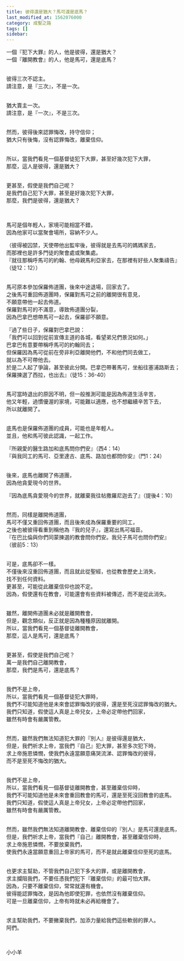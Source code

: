 ```yaml
---
title: 彼得還是猶大？馬可還是底馬？
last_modified_at: 1562076000
category: 成聖之路
tags: []
sidebar: 
---
```


<p>一個『犯下大罪』的人，他是彼得，還是猶大？<br/>
一個『離開教會』的人，他是馬可，還是底馬？</p>
<p><br/>
彼得三次不認主。<br/>
請注意，是『三次』，不是一次。</p>
<p><br/>
猶大賣主一次。<br/>
請注意，是『一次』，不是三次。</p>
<p><br/>
然而，彼得後來認罪悔改，持守信仰；<br/>
猶大只有後悔，沒有認罪悔改，離棄信仰。</p>
<p><br/>
所以，當我們看見一個基督徒犯下大罪，甚至好幾次犯下大罪，<br/>
那麼，這人是彼得，還是猶大？</p>
<p><br/>
更甚至，假使是我們自己呢？<br/>
是我們自己犯下大罪，甚至是好幾次犯下大罪，<br/>
那麼，我們是彼得，還是猶大？</p>
<p> </p>
<p>馬可是個年輕人，家境可能相當不錯，<br/>
因為他家可以當聚會場所，容納不少人。</p>
<p>（彼得被囚禁，天使帶他出監牢後，彼得就是去馬可的媽媽家去，<br/>
而那裡也是許多門徒的聚會處或聚集處。<br/>
『就往那稱呼馬可的約翰、他母親馬利亞家去，在那裡有好些人聚集禱告』<br/>
（徒12：12））</p>
<p><br/>
馬可原本參加保羅佈道團，後來中途退場，回家去了。<br/>
之後馬可重回佈道團時，保羅對馬可之前的離開很有意見，<br/>
不願意帶他一起去佈道。<br/>
保羅對馬可的不滿意，導致佈道團分裂，<br/>
因為巴拿巴想帶馬可一起去，保羅卻不願意。</p>
<p>『過了些日子，保羅對巴拿巴說：<br/>
「我們可以回到從前宣傳主道的各城，看望弟兄們景況如何。」<br/>
巴拿巴有意要帶稱呼馬可的約翰同去；<br/>
但保羅因為馬可從前在旁非利亞離開他們，不和他們同去做工，<br/>
就以為不可帶他去。<br/>
於是二人起了爭論，甚至彼此分開。巴拿巴帶著馬可，坐船往塞浦路斯去；<br/>
保羅揀選了西拉，也出去』（徒15：36-40）</p>
<p><br/>
馬可當時退出的原因不明，但一般推測可能是因為佈道生活辛苦，<br/>
他又年輕，過慣優渥的家境，可能難以適應，也不想繼續辛苦下去，<br/>
所以就離開了。</p>
<p><br/>
底馬也是保羅佈道團的成員，可能也是年輕人。<br/>
並且，他和馬可彼此認識，一起工作。</p>
<p>『所親愛的醫生路加和底馬問你們安』（西4：14）<br/>
『與我同工的馬可、亞里達古、底馬、路加也都問你安』（門1：24）</p>
<p><br/>
後來，底馬也離開了佈道團，<br/>
因為他貪愛現今的世界。</p>
<p>『因為底馬貪愛現今的世界，就離棄我往帖撒羅尼迦去了』（提後4：10）</p>
<p><br/>
然而，同樣是離開佈道團，<br/>
馬可不僅又重回佈道團，而且後來成為保羅重要的同工，<br/>
之後也被彼得看重到稱他為『我的兒子』，還寫出馬可福音。<br/>
『在巴比倫與你們同蒙揀選的教會問你們安。我兒子馬可也問你們安』<br/>
（彼前5：13）</p>
<p><br/>
可是，底馬卻不一樣。<br/>
不僅後來沒重回佈道團，而且就此從聖經，也從教會歷史上消失，<br/>
找不到任何資料。<br/>
更甚至，可能從此離棄信仰也說不定。<br/>
因為，假使還有在教會，可能還會有些資料被傳述，而不是從此消失。</p>
<p><br/>
雖然，離開佈道團未必就是離開教會，<br/>
但是，觀念類似，反正就是因為種種原因就離開。<br/>
所以，當我們看見一個基督徒離開教會，<br/>
那麼，這人是馬可，還是底馬？</p>
<p><br/>
更甚至，假使是我們自己呢？<br/>
萬一是我們自己離開教會，<br/>
那麼，我們是馬可，還是底馬？</p>
<p><br/>
我們不是上帝，<br/>
所以，當我們看見一個基督徒犯大罪時，<br/>
我們不可能知道他是未來會認罪悔改的彼得，還是至死沒認罪悔改的猶大。<br/>
我們只知道，假使這人真是上帝兒女，上帝必定帶他們回家，<br/>
雖然有時會有嚴厲管教。</p>
<p><br/>
然而，雖然我們無法知道犯大罪的『別人』是彼得還是猶大，<br/>
但是，我們祈求上帝，當我們『自己』犯大罪，甚至多次犯下時，<br/>
求上帝施恩憐憫，使我們永遠當願意痛哭流涕、認罪悔改的彼得，<br/>
而不是至死不悔改的猶大。</p>
<p><br/>
我們不是上帝，<br/>
所以，當我們看見一個基督徒離開教會，甚至離棄信仰時，<br/>
我們不可能知道他是未來會重回教會的馬可，還是至死沒回教會的底馬。<br/>
我們只知道，假使這人真是上帝兒女，上帝必定帶他們回家，<br/>
雖然有時會有嚴厲管教。</p>
<p><br/>
然而，雖然我們無法知道離開教會、離棄信仰的『別人』是馬可還是底馬，<br/>
但是，我們祈求上帝，當我們『自己』離開教會，甚至離棄信仰時，<br/>
求上帝施恩憐憫，不要放棄我們，<br/>
使我們永遠當願意重回上帝家的馬可，而不是就此離棄信仰至死的底馬。</p>
<p><br/>
也更求主幫助，不管我們自己犯下多大的罪，或是離開教會，<br/>
求主攔阻我們，不要任憑我們犯下『離棄信仰』的最可怕大罪。<br/>
因為，只要不離棄信仰，常常就還有機會。<br/>
彼得能認罪悔改，是因為他即使犯罪，也依然沒有離棄信仰。<br/>
可是一旦離棄信仰，上帝有時就未必再給機會了。</p>
<p><br/>
求主幫助我們，不要撇棄我們，加添力量給我們這些軟弱的罪人。<br/>
阿們。</p>
<p> </p>
<p>小小羊</p>
